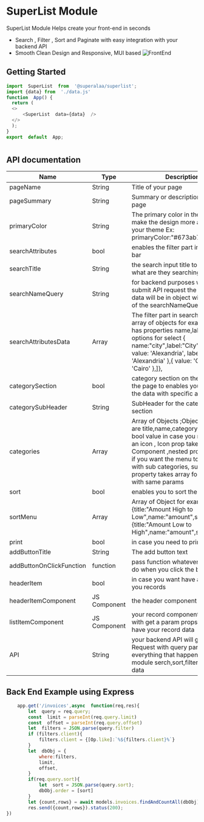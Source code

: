 # SuperList Module

SuperList Module Helps create your front-end in seconds

 - Search , Filter , Sort and Paginate with easy integration with your backend API
 - Smooth Clean Design and Responsive, MUI based 
	 ![FrontEnd](https://imgur.com/l112ctJ.png)

## Getting Started

  ```js script
import  SuperList  from  '@superalaa/superlist';
import {data} from  './data.js'
function  App() {
	return (
	<>
		<SuperList  data={data}  />
	</>
	);
}
export  default  App; 
  ```
#

## API documentation
|Name|Type|Description  |
|--|--|--|
| pageName |String  | Title of your page	|
|pageSummary|String | Summary or description of your page
|primaryColor|String|The primary color in the module to make the design more adaptive to your theme Ex: primaryColor:"#673ab7"
|searchAttributes|bool| enables the filter part in the search bar 
|searchTitle|String|the search input title to help user what are they searching for
|searchNameQuery|String|for backend purposes when you submit API request the search field data will be in object with property of the searchNameQuery 
|searchAttributesData|Array| The filter part in search bar is an array of objects	for example Object has properties name,label and options for select	 { name:"city",label:"City",options: [{ value:  'Alexandria', label:  'Alexandria' },{ value:  'Cairo', label:  'Cairo' },]},
|categorySection|bool|category section on the left side of the page to enables you filter all the data with specific attributes
|categorySubHeader|String|SubHeader for the category section
|categories|Array|Array of Objects ;Object properties are title,name,categoryIcon with bool value in case you need to add an icon , Icon prop takes Component ,nested propert is bool if you want the menu to be nested with sub categories, subCategories property takes array for objects with same params
|sort|bool| enables you to sort the list
|sortMenu|Array|Array of Object for example [		{title:"Amount High to Low",name:"amount",sort:"DESC"},{title:"Amount Low to High",name:"amount",sort:"ASC"}]
|print|bool|in case you need to print you rows
|addButtonTitle|String| The add button text
|addButtonOnClickFunction|function| pass function whatever you wanna do when you click the button
|headerItem|bool|in case you want have a header for you records
|headerItemComponent|JS Component| the header component
|listItemComponent|JS Component| your record component design with get a param props.content will have your record data
|API|String| your backend API will ge a GET Request with query params of everything that happens in the module serch,sort,filter,pagination data

## Back End Example using Express
```js script
	app.get('/invoices',async  function(req,res){
		let  query = req.query;
		const  limit = parseInt(req.query.limit)
		const  offset = parseInt(req.query.offset)
		let  filters = JSON.parse(query.filter)
		if (filters.client){
			filters.client = {[Op.like]:`%${filters.client}%`}
		}
		let  dbObj = {
			where:filters,
			limit,
			offset,
		}
		if(req.query.sort){
			let  sort = JSON.parse(query.sort);
			dbObj.order = [sort]
		}
		let {count,rows} = await models.invoices.findAndCountAll(dbObj);
		res.send({count,rows}).status(200);
})
```
